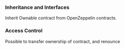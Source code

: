 ### Inheritance and Interfaces
Inherit Ownable contract from OpenZeppelin contracts.

### Access Control 
Possible to transfer ownership of contract, and renounce 